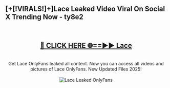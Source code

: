 <h2>[+[!VIRALS!]+]Lace Leaked Video Viral On Social X Trending Now - ty8e2</h2>
<br>
<div align="center">
<h2><a href="https://libra.edu.pl?Lace" rel="nofollow">🔴 CLICK HERE 🌐==►► Lace</a></h2>
<br>
Get Lace OnlyFans leaked all content. Now you can access all videos and pictures of Lace OnlyFans. New Updated Files 2025!
<br>
<br>
<a href="https://libra.edu.pl?Lace" rel="nofollow" data-target="animated-image.originalLink"><img src="https://i.ibb.co.com/WyWwxjT/player-gif2.gif" alt="Lace Leaked OnlyFans" style="max-width: 100%; display: inline-block;" data-target="animated-image.originalImage"></a>
</div>
<br>